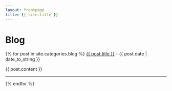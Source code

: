 ```yaml
---
layout: frontpage
title: {{ site.title }}
---
```


# Blog

{% for post in site.categories.blog %}
<a href="{{ site.baseurl }}{{ post.url }}">{{ post.title }}</a> - {{ post.date | date_to_string }}

{{ post.content }}

-----

{% endfor %}
